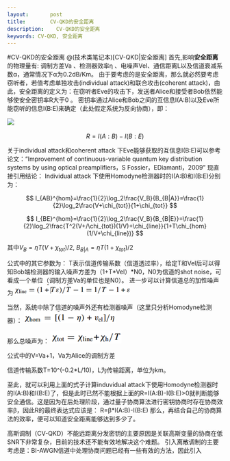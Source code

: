 ```yaml
---
layout:       post
title:        CV-QKD的安全距离
description:    CV-QKD的安全距离
keywords: CV-QKD, 安全距离
---
```


#CV-QKD的安全距离
@(技术类笔记本)[CV-QKD|安全距离]
首先,影响**安全距离**的物理量有: 调制方差Va 、检测器效率η 、电噪声Vel、通信距离L以及信道衰减系数α，通常情况下α为0.2dB/Km。
由于要考虑的是安全距离，那么就必然要考虑窃听者，若值考虑单独攻击(individual attack)和联合攻击(coherent attack)，由此，安全距离的定义为：在窃听者Eve的攻击下，发送者Alice和接受者Bob依然能够使安全密钥率R大于0 。
密钥率通过Alice和Bob之间的互信息I(A:B)以及Eve所能窃听的信息I(B:E)来确定（此处假定系统为反向协商），即：

<img src="http://www.forkosh.com/mathtex.cgi? \Large x=\frac{-b\pm\sqrt{b^2-4ac}}{2a}">

$$ R=I(A:B)-I(B:E) $$
	
关于individual attack和coherent attack 下Eve能够获取的互信息I(B:E)可以参考论文：“Improvement of continuous-variable quantum key distribution systems by using optical preamplifiers，S Fossier，EDiamanti，2009”
现直接引用结论：
Individual attack 下使用Homodyne检测器时的I(A:B)和I(B:E)分别为：

$$ I_{AB}^{hom}=\frac{1}{2}\log_2\frac{V_B}{B_{B|A}}=\frac{1}{2}\log_2\frac{V+\chi_{tot}}{1+\chi_{tot}} $$

$$ I_{BE}^{hom}=\frac{1}{2}\log_2\frac{V_B}{B_{B|E}}=\frac{1}{2}\log_2\frac{T^2(V+/\chi_{tot})(1/V)+\chi_{line}}{1+T\chi_{hom}(1/V+\chi_{line})} $$
 
其中$V_B=\eta T(V+\chi_{tot})/2$, $B_{B|A}=\eta T(1+\chi_{tot})/2$

公式中的其它参数为：
T表示信道传输系数（信道透过率），给定T和Vel后可以得知Bob端检测器的输入噪声方差为（1+T*Vel）*N0，N0为信道的shot noise，可看成一个单位（调制方差Va的单位也是N0）。
进一步可以计算信道总的加性噪声为
 ![Alt text](./1405177070912.png)

当然，系统中除了信道的噪声外还有检测器噪声（这里只分析Homodyne检测器）：
![Alt text](./1405177076102.png)

那么总噪声为：
![Alt text](./1405177085654.png)
	 
公式中的V=Va+1，Va为Alice的调制方差

信道传输系数T=10^(-0.2*L/10)，L为传输距离，单位为km。

至此，就可以利用上面的式子计算induvidual attack下使用Homodyne检测器时的I(A:B)和I(B:E)了，但是此时已然不能根据上面的R=I(A:B)-I(B:E)>0就判断能够安全通信。这是因为在后处理阶段，通过量子协商算法进行密钥协商时存在协商效率β，因此R的最终表达式应该是：
	R=β*I(A:B)-I(B:E)
	那么，再结合自己的协商算法的效率，便可以知道安全距离能够达到多少了。


高斯调制（CV-QKD）不能远距离分发密钥的主要原因是关联高斯变量的协商在低SNR下非常复杂，目前的技术还不能有效地解决这个难题。
引入离散调制的主要考虑是：BI-AWGN信道中处理协商问题已经有一些有效的方法，因此引入
